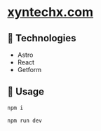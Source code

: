 # [xyntechx.com](https://xyntechx.com/)

## 🤖 Technologies
- Astro
- React
- Getform

## 🔨 Usage
```bash
npm i
```

```bash
npm run dev
```
